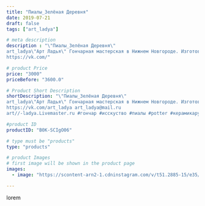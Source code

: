 ```yaml
---
title: "Пиалы_Зелёная Деревня"
date: 2019-07-21
draft: false
tags: ["art_ladya"]

# meta description
description : "\"Пиалы_Зелёная Деревня\" 
art_ladya\"Арт Ладья\" Гончарная мастерская в Нижнем Новгороде. Изготовление керамики и мастер//-классы по обучению. 
https://vk.com/"

# product Price
price: "3000"
priceBefore: "3600.0"

# Product Short Description
shortDescription: "\"Пиалы_Зелёная Деревня\" 
art_ladya\"Арт Ладья\" Гончарная мастерская в Нижнем Новгороде. Изготовление керамики и мастер//-классы по обучению. 
https://vk.com/art_ladya art_ladya@mail.ru 
art//-ladya.Livemaster.ru #гончар #исскуство #пиалы #potter #керамикаручнаяработа #denseforest #керамиканазаказ #handmade #bowls #керамика #гончарнаяпосуда #эксклюзивнаякерамика #dishes #decor #ceramicar #claygoods #teabowls #earthenware #ceramic #design #beauty #magic #restaurant #ceramicart #tea #glass #clay #авторскаякерамика #растительность #деревня"

#product ID
productID: "B0K-SCIgO06"

# type must be "products"
type: "products"

# product Images
# first image will be shown in the product page
images:
  - image: "https://scontent-arn2-1.cdninstagram.com/v/t51.2885-15/e35/67481459_358876228118442_5141991692975637670_n.jpg?se=7&tp=1&_nc_ht=scontent-arn2-1.cdninstagram.com&_nc_cat=106&_nc_ohc=6BX1lmmpsQoAX8Bx8a9&ccb=7-4&oh=1dc6a6b7de234d9870d718721670c1f4&oe=608619C6&_nc_sid=86f79a&ig_cache_key=MjA5Mjc1ODg5NDk5MTQzNzExNA%3D%3D.2-ccb7-4"

---
```

lorem
